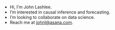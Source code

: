- Hi, I’m John Lashlee.
- I’m interested in causal inference and forecasting.
- I’m looking to collaborate on data science.
- Reach me at johnl@asana.com.

<!---
john-asana/john-asana is a ✨ special ✨ repository because its `README.md` (this file) appears on your GitHub profile.
You can click the Preview link to take a look at your changes.
--->
